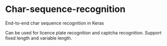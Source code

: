 # Char-sequence-recognition
End-to-end char sequence recognition in Keras

Can be used for licence plate recognition and captcha recognition. Support fixed length and variable length.

